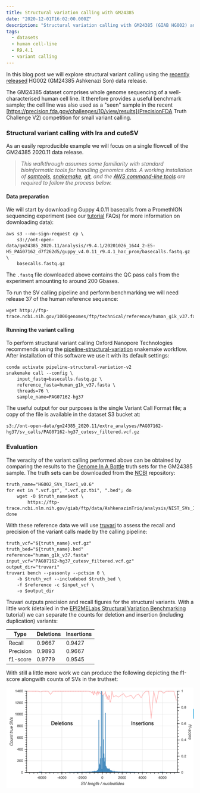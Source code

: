 ```yaml
---
title: Structural variation calling with GM24385
date: "2020-12-01T16:02:00.000Z"
description: "Structural variation calling with GM24385 (GIAB HG002) and the 2020.11 dataset"
tags:
  - datasets
  - human cell-line
  - R9.4.1
  - variant calling
---
```


In this blog post we will explore structural variant calling using the
[recently released](/gm24385_2020.11) HG002 (GM24385 Ashkenazi Son) data
release.

The GM24385 dataset comprises whole genome sequencing of a well-characterised
human cell line. It therefore provides a useful benchmark sample; the cell line
was also used as a "seen" sample in the recent
[https://precision.fda.gov/challenges/10/view/results](PrecisionFDA Truth
Challenge V2) competition for small variant calling.


### Structural variant calling with lra and cuteSV

As an easily reproducible example we will focus on a single flowcell of the
GM24385 2020.11 data release.

> *This walkthrough assumes some familiarity with standard bioinformatic tools
> for handling genomics data. A working installation of
> [samtools](http://www.htslib.org/),
> [snakemake](https://snakemake.readthedocs.io/en/stable/),
> [git](https://git-scm.com/), and the [AWS command-line
> tools](https://aws.amazon.com/cli/) are required to follow the process
> below.*


#### Data preparation

We will start by downloading Guppy 4.0.11 basecalls from a PromethION
sequencing experiment (see our [tutorial](/tutorials) FAQs) for more
information on downloading data):

    aws s3 --no-sign-request cp \
        s3://ont-open-data/gm24385_2020.11/analysis/r9.4.1/20201026_1644_2-E5-H5_PAG07162_d7f262d5/guppy_v4.0.11_r9.4.1_hac_prom/basecalls.fastq.gz \
        basecalls.fastq.gz

The `.fastq` file downloaded above contains the QC pass calls from the experiment
amounting to around 200 Gbases.

To run the SV calling pipeline and perform benchmarking we will need release 37
of the human reference sequence:

    wget http://ftp-trace.ncbi.nih.gov/1000genomes/ftp/technical/reference/human_g1k_v37.fasta.gz


#### Running the variant calling

To perform structural variant calling Oxford Nanopore Technologies recommends using the
[pipeline-structural-variation]() snakemake workflow. After installation of this 
software we use it with its default settings:

    conda activate pipeline-structural-variation-v2
    snakemake call --config \
        input_fastq=basecalls.fastq.gz \
        reference_fasta=human_g1k_v37.fasta \
        threads=76 \
        sample_name=PAG07162-hg37

The useful output for our purposes is the single Variant Call Format file; a copy
of the file is available in the dataset S3 bucket at:

    s3://ont-open-data/gm24385_2020.11/extra_analyses/PAG07162-hg37/sv_calls/PAG07162-hg37_cutesv_filtered.vcf.gz

### Evaluation

The veracity of the variant calling performed above can be obtained by
comparing the results to the [Genome In A
Bottle](https://www.nist.gov/programs-projects/genome-bottle) truth sets for
the GM24385 sample. The truth sets can be downloaded from the
[NCBI](https://www.ncbi.nlm.nih.gov/) repository:

    truth_name="HG002_SVs_Tier1_v0.6"
    for ext in ".vcf.gz", ".vcf.gz.tbi", ".bed"; do
        wget -O $truth_name$ext \
            https://ftp-trace.ncbi.nlm.nih.gov/giab/ftp/data/AshkenazimTrio/analysis/NIST_SVs_Integration_v0.6/$truth_name$ext
    done

With these reference data we will use
[truvari](https://github.com/spiralgenetics/truvari) to assess the recall and precision
of the variant calls made by the calling pipeline:

    truth_vcf="${truth_name}.vcf.gz"
    truth_bed="${truth_name}.bed"
    reference="human_g1k_v37.fasta"
    input_vcf="PAG07162-hg37_cutesv_filtered.vcf.gz"
    output_dir="truvari"
    truvari bench --passonly --pctsim 0 \
        -b $truth_vcf --includebed $truth_bed \
        -f $reference -c $input_vcf \
        -o $output_dir

Truvari outputs precision and recall figures for the structural variants.  With
a little work (detailed in the [EPI2MELabs Structural Variation
Benchmarking](https://epi2me-labs.github.io/) tutorial) we can separate the
counts for deletion and insertion (including duplication) variants:

|     Type        |     Deletions   |   Insertions    |
|-----------------|-----------------|-----------------|
|     Recall      |     0.9667      |     0.9427      |
|     Precision   |     0.9893      |     0.9667      |
|     f1-score    |     0.9779      |     0.9545      |

With still a little more work we can produce the following depicting the
f1-score alongwith counts of SVs in the truthset:

![sv_length_f1](./sv_f1.png "Structural variation calling f1-score")

